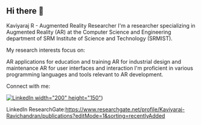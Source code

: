 ## Hi there 👋
Kaviyaraj R - Augmented Reality Researcher
I'm a researcher specializing in Augmented Reality (AR) at the Computer Science and Engineering department of SRM Institute of Science and Technology (SRMIST).

My research interests focus on:

AR applications for education and training
AR for industrial design and maintenance
AR for user interfaces and interaction
I'm proficient in various programming languages and tools relevant to AR development.

Connect with me:

[![LinkedIn](https://itcnet.gr/wp-content/uploads/2020/09/Linkedin-logo-on-transparent-Background-PNG-.png) width="200" height="150"](https://in.linkedin.com/in/kaviyaraj-ravichandran?original_referer=https%3A%2F%2F))

LinkedIn <a href="(https://in.linkedin.com/in/kaviyaraj-ravichandran?original_referer=https%3A%2F%2Fwww.linkedin.com%2F)" class="fa fa-linkedin"></a>
ResearchGate:https://www.researchgate.net/profile/Kaviyaraj-Ravichandran/publications?editMode=1&sorting=recentlyAdded
<!--
**Kaviyaraj-Ravichandran/Kaviyaraj-Ravichandran** is a ✨ _special_ ✨ repository because its `README.md` (this file) appears on your GitHub profile.

Here are some ideas to get you started:

- 🔭 I’m currently working on ...
- 🌱 I’m currently learning ...
- 👯 I’m looking to collaborate on ...
- 🤔 I’m looking for help with ...
- 💬 Ask me about ...
- 📫 How to reach me: ...
- 😄 Pronouns: ...
- ⚡ Fun fact: ...
-->
